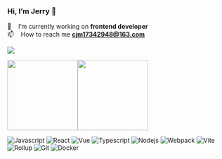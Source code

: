 ### Hi, I’m Jerry 👋

🔭 &nbsp;&nbsp; I’m currently working on **frontend developer** <br/>
📫 &nbsp;&nbsp; How to reach me **cjm17342948@163.com** <br/>


![](https://komarev.com/ghpvc/?username=coderJerryM&color=blueviolet)
<!-- ![visitors](https://visitor-badge.glitch.me/badge?page_id=coderJerryM.coderJerryM&left_color=green&right_color=red) -->

<!-- 
![Top Langs](https://github-readme-stats.vercel.app/api/top-langs/?username=coderJerryM&layout=compact&theme=tokyonight)

![Douglas's GitHub stats](https://github-readme-stats.vercel.app/api?username=coderJerryM&count_private=true&show_icons=true&theme=tokyonight)

![GitHub Streak](http://github-readme-streak-stats.herokuapp.com?user=coderJerryM&theme=tokyonight&hide_border=true&date_format=M%20j%5B%2C%20Y%5D)
-->

<img align="" height="160px" src="https://github-readme-stats.vercel.app/api?username=JerryM&show_icons=true&bg_color=30,7028e4,e5b2ca&title_color=fff&text_color=fff&icon_color=fff" /><img align="" height="160px" src="https://github-readme-stats.vercel.app/api/top-langs/?username=JerryM&layout=compact&show_icons=true&bg_color=30,7028e4,e5b2ca&title_color=fff&text_color=fff&icon_color=fff)](https://github.com/anuraghazra/github-readme-stats" />


<!-- ![](https://github-readme-stats.vercel.app/api?username=coderJerryM) -->



![Javascript](https://img.shields.io/badge/-Javascript-F7DF1E?style=flat-square&logo=Javascript&logoColor=white)
![React](https://img.shields.io/badge/-React-61DAFB?style=flat-square&logo=React&logoColor=white)
![Vue](https://img.shields.io/badge/-Vue-4FC08D?style=flat-square&logo=Vue.js&logoColor=white)
![Typescript](https://img.shields.io/badge/-Typescript-3178C6?style=flat-square&logo=typescript&logoColor=white)
![Nodejs](https://img.shields.io/badge/-Nodejs-3b7a35?style=flat-square&logo=Node.js&logoColor=white)
![Webpack](https://img.shields.io/badge/-Webpack-8DD6F9?style=flat-square&logo=Webpack&logoColor=white)
![Vite](https://img.shields.io/badge/-Vite-646CFF?style=flat-square&logo=Vite&logoColor=white)
![Rollup](https://img.shields.io/badge/-Rollup-EC4A3F?style=flat-square&logo=rollup.js&logoColor=white)
![Git](https://img.shields.io/badge/-Git-F05032?style=flat-square&logo=git&logoColor=white)
![Docker](https://img.shields.io/badge/-Docker-2496ED?style=flat-square&logo=Docker&logoColor=white)


<!--
**coderJerryM/coderJerryM** is a ✨ _special_ ✨ repository because its `README.md` (this file) appears on your GitHub profile.

Here are some ideas to get you started:

- 🔭 I’m currently working on ...
- 🌱 I’m currently learning ...
- 👯 I’m looking to collaborate on ...
- 🤔 I’m looking for help with ...
- 💬 Ask me about ...
- 📫 How to reach me: ...
- 😄 Pronouns: ...
- ⚡ Fun fact: ...
-->
